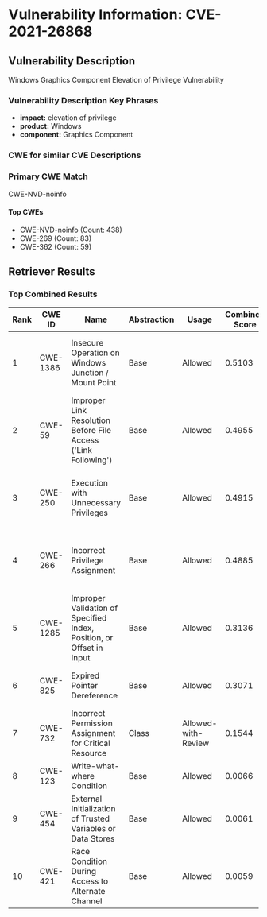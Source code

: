 # Vulnerability Information: CVE-2021-26868

## Vulnerability Description
Windows Graphics Component Elevation of Privilege Vulnerability

### Vulnerability Description Key Phrases
- **impact:** elevation of privilege
- **product:** Windows
- **component:** Graphics Component

### CWE for similar CVE Descriptions
### Primary CWE Match
CWE-NVD-noinfo

#### Top CWEs
- CWE-NVD-noinfo (Count: 438)
- CWE-269 (Count: 83)
- CWE-362 (Count: 59)

## Retriever Results

### Top Combined Results

| Rank | CWE ID | Name | Abstraction | Usage | Combined Score | Retrievers | Individual Scores |
|------|--------|------|-------------|-------|---------------|------------|-------------------|
| 1 | CWE-1386 | Insecure Operation on Windows Junction / Mount Point | Base | Allowed | 0.5103 | dense, sparse, graph | dense: 0.563, sparse: 0.012, graph: 0.620 |
| 2 | CWE-59 | Improper Link Resolution Before File Access ('Link Following') | Base | Allowed | 0.4955 | dense, sparse, graph | dense: 0.532, sparse: 0.015, graph: 0.618 |
| 3 | CWE-250 | Execution with Unnecessary Privileges | Base | Allowed | 0.4915 | dense, sparse, graph | dense: 0.541, sparse: 0.010, graph: 0.601 |
| 4 | CWE-266 | Incorrect Privilege Assignment | Base | Allowed | 0.4885 | dense, sparse, graph | dense: 0.532, sparse: 0.013, graph: 0.602 |
| 5 | CWE-1285 | Improper Validation of Specified Index, Position, or Offset in Input | Base | Allowed | 0.3136 | sparse, graph | sparse: 0.013, graph: 0.857 |
| 6 | CWE-825 | Expired Pointer Dereference | Base | Allowed | 0.3071 | sparse, graph | sparse: 0.017, graph: 0.832 |
| 7 | CWE-732 | Incorrect Permission Assignment for Critical Resource | Class | Allowed-with-Review | 0.1544 | dense, sparse | dense: 0.512, sparse: 0.011 |
| 8 | CWE-123 | Write-what-where Condition | Base | Allowed | 0.0066 | sparse | sparse: 0.012 |
| 9 | CWE-454 | External Initialization of Trusted Variables or Data Stores | Base | Allowed | 0.0061 | sparse | sparse: 0.011 |
| 10 | CWE-421 | Race Condition During Access to Alternate Channel | Base | Allowed | 0.0059 | sparse | sparse: 0.010 |

